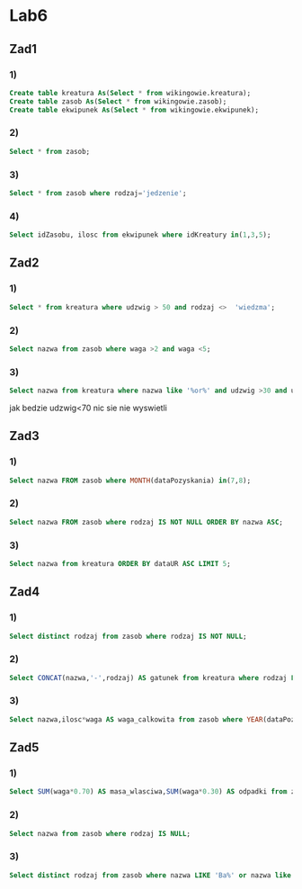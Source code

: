# Lab6

## Zad1

### 1)

```sql
Create table kreatura As(Select * from wikingowie.kreatura);
Create table zasob As(Select * from wikingowie.zasob);
Create table ekwipunek As(Select * from wikingowie.ekwipunek);
```

### 2)

```sql
Select * from zasob;
```
### 3)

```sql
Select * from zasob where rodzaj='jedzenie';
```
### 4)

```sql
Select idZasobu, ilosc from ekwipunek where idKreatury in(1,3,5);
```

## Zad2

### 1)

```sql
Select * from kreatura where udzwig > 50 and rodzaj <>  'wiedzma';
```

### 2)

```sql
Select nazwa from zasob where waga >2 and waga <5;
```

### 3)

```sql
Select nazwa from kreatura where nazwa like '%or%' and udzwig >30 and udzwig<81;
```
jak bedzie udzwig<70 nic sie nie wyswietli
## Zad3

### 1)

```sql
Select nazwa FROM zasob where MONTH(dataPozyskania) in(7,8);
```

### 2)

```sql
Select nazwa FROM zasob where rodzaj IS NOT NULL ORDER BY nazwa ASC;
```

### 3)

```sql
Select nazwa from kreatura ORDER BY dataUR ASC LIMIT 5;
```

## Zad4

### 1)

```sql
Select distinct rodzaj from zasob where rodzaj IS NOT NULL;
```

### 2)

```sql
Select CONCAT(nazwa,'-',rodzaj) AS gatunek from kreatura where rodzaj LIKE 'wi%';
```

### 3)

```sql
Select nazwa,ilosc*waga AS waga_calkowita from zasob where YEAR(dataPozyskania) >2000 and YEAR(dataPozyskania)<2007;
```

## Zad5

### 1)

```sql
Select SUM(waga*0.70) AS masa_wlasciwa,SUM(waga*0.30) AS odpadki from zasob where rodzaj='jedzenie';
```

### 2)

```sql
Select nazwa from zasob where rodzaj IS NULL;
```

### 3)

```sql
Select distinct rodzaj from zasob where nazwa LIKE 'Ba%' or nazwa like '%os' ORDER BY rodzaj ASC;
```
